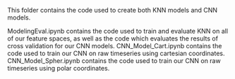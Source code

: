 This folder contains the code used to create both KNN models and CNN models.

ModelingEval.ipynb contains the code used to train and evaluate KNN on all of our feature spaces, as well as the code which evaluates the results of cross validation for our CNN models.
CNN_Model_Cart.ipynb contains the code used to train our CNN on raw timeseries using cartesian coordinates.
CNN_Model_Spher.ipynb contains the code used to train our CNN on raw timeseries using polar coordinates.
